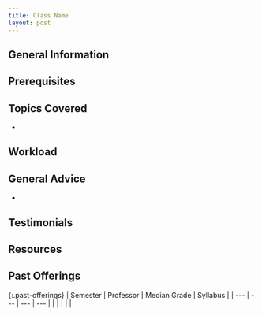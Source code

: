 ```yaml
---
title: Class Name
layout: post
---
```


<link rel="stylesheet" href="/main.css">

## General Information



## Prerequisites



## Topics Covered

  - 

## Workload



## General Advice

  - 

## Testimonials

## Resources
<!--- <a href="insert link">insert page name</a> --->


## Past Offerings

{:.past-offerings}
| Semester | Professor | Median Grade | Syllabus |
| --- | --- | --- | --- |
|  |  |  |  |
